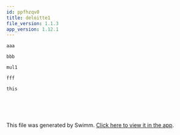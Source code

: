 ```yaml
---
id: ppfhzqv0
title: deloitte1
file_version: 1.1.3
app_version: 1.12.1
---
```


`aaa`<swm-token data-swm-token=":consts.ts:4:1:1:`    aaa = &#39;aaa&#39;,`"/>

`bbb`<swm-token data-swm-token=":consts.ts:5:1:1:`    bbb = &#39;bbb&#39;,`"/>

`mul1`<swm-token data-swm-token=":mul1.py:4:2:2:`def mul1(a, b):`"/>

`fff`<swm-token data-swm-token=":a.py:12:0:0:`fff`ffff`"/>

`this`<swm-token data-swm-token=":a.py:19:1:1:````this is string````"/>

<br/>

<br/>

<br/>

This file was generated by Swimm. [Click here to view it in the app](http://localhost:5000/repos/Z2l0aHViJTNBJTNBdDElM0ElM0FlcmFuLXN3aW1t/docs/ppfhzqv0).
